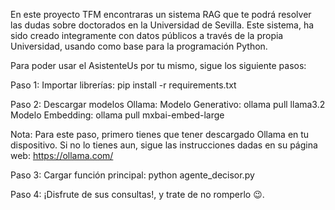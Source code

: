 En este proyecto TFM encontraras un sistema RAG que te podrá resolver las dudas sobre doctorados en la Universidad de Sevilla. Este sistema, ha sido creado integramente con datos públicos a través de la propia Universidad, usando como base para la programación Python.

Para poder usar el AsistenteUs por tu mismo, sigue los siguiente pasos:

Paso 1: Importar librerías:
pip install -r requirements.txt

Paso 2: Descargar modelos Ollama:
Modelo Generativo: ollama pull llama3.2
Modelo Embedding: ollama pull mxbai-embed-large

Nota: Para este paso, primero tienes que tener descargado Ollama en tu dispositivo. Si no lo tienes aun, sigue las instrucciones dadas en su página web: https://ollama.com/


Paso 3: Cargar función principal:
python agente_decisor.py

Paso 4: ¡Disfrute de sus consultas!, y trate de no romperlo 😉.